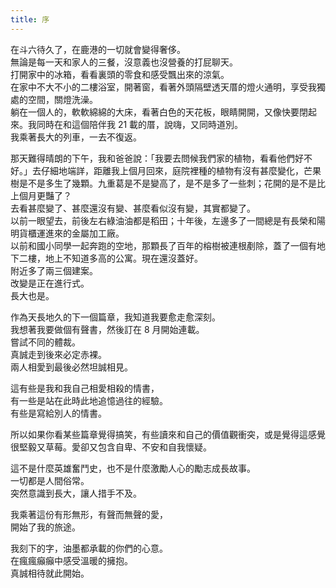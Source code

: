 ```yaml
---
title: 序
---
```


在斗六待久了，在鹿港的一切就會變得奢侈。  
無論是每一天和家人的三餐，沒意義也沒營養的打屁聊天。  
打開家中的冰箱，看看裏頭的零食和感受飄出來的涼氣。  
在家中不大不小的二樓浴室，開著窗，看著外頭隔壁透天厝的燈火通明，享受我獨處的空間，關燈洗澡。  
躺在一個人的，軟軟綿綿的大床，看著白色的天花板，眼睛開開，又像快要閉起來。我同時在和這個陪伴我 21 載的厝，說嗨，又同時道別。  
我乘著長大的列車，一去不復返。

那天難得晴朗的下午，我和爸爸說：「我要去問候我們家的植物，看看他們好不好。」去仔細地端詳，距離我上個月回來，庭院裡種的植物有沒有甚麼變化，芒果樹是不是多生了幾顆。九重葛是不是變高了，是不是多了一些刺；花開的是不是比上個月更豔了？  
去看甚麼變了、甚麼還沒有變、甚麼看似沒有變，其實都變了。  
以前一眼望去，前後左右綠油油都是稻田；十年後，左邊多了一間總是有長榮和陽明貨櫃運進來的金屬加工廠。  
以前和國小同學一起奔跑的空地，那顆長了百年的榕樹被連根剷除，蓋了一個有地下二樓，地上不知道多高的公寓。現在還沒蓋好。  
附近多了兩三個建案。  
改變是正在進行式。  
長大也是。

作為天長地久的下一個篇章，我知道我要愈走愈深刻。  
我想著我要做個有聲書，然後訂在 8 月開始連載。  
嘗試不同的體裁。  
真誠走到後來必定赤裸。  
兩人相愛到最後必然坦誠相見。

這有些是我和我自己相愛相殺的情書，  
有一些是站在此時此地追憶過往的經驗。  
有些是寫給別人的情書。

所以如果你看某些篇章覺得搞笑，有些讀來和自己的價值觀衝突，或是覺得這感覺很堅毅又草莓。愛卻又包含自卑、不安和自我懷疑。

這不是什麼英雄奮鬥史，也不是什麼激勵人心的勵志成長故事。  
一切都是人間俗常。  
突然意識到長大，讓人措手不及。

我乘著這份有形無形，有聲而無聲的愛，  
開始了我的旅途。

我刻下的字，油墨都承載的你們的心意。  
在瘋瘋癲癲中感受溫暖的擁抱。  
真誠相待就此開始。
